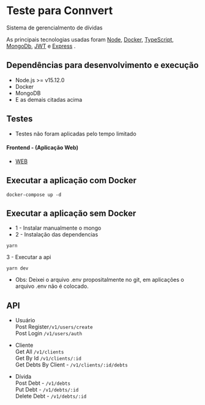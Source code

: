 # Teste para Connvert

Sistema de gerencialmento de dívidas

As principais tecnologias usadas foram <a  href="https://nodejs.org/en/">Node</a>, <a  href="https://www.docker.com/">Docker</a>, <a href="https://www.typescriptlang.org/">TypeScript</a>, <a  href="https://www.mongodb.com/">MongoDb</a>, <a  href="https://jwt.io/">JWT</a> e <a  href="https://expressjs.com/pt-br/">Express</a> .

## Dependências para desenvolvimento e execução
* Node.js >= v15.12.0
* Docker
* MongoDB
* E as demais citadas acima

## Testes
* Testes não foram aplicadas pelo tempo limitado

#### Frontend - (Aplicação Web)

- [WEB](https://github.com/flavioro/connvert-code7-front)

## Executar a aplicação com Docker
```
docker-compose up -d
```

## Executar a aplicação sem Docker
- 1 - Instalar manualmente o mongo
- 2 - Instalação das dependencias
```
yarn 
```
3 - Executar a api
```
yarn dev
```

* Obs: Deixei o arquivo .env propositalmente no git, em aplicações o arquivo .env não é colocado.

## API
 * Usuário
<br>Post Register```/v1/users/create```
<br>Post Login
```/v1/users/auth```

 * Cliente
<br>Get All
 ```/v1/clients```
<br>Get By Id
 ```/v1/clients/:id```
<br>Get Debts By Client - ```/v1/clients/:id/debts```

 * Dívida
<br>Post Debt - ```/v1/debts```
<br>Put Debt - ```/v1/debts/:id```
<br>Delete Debt - ```/v1/debts/:id```